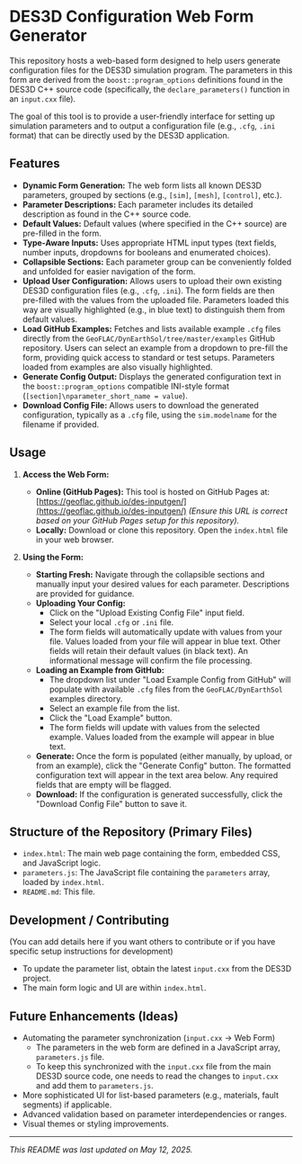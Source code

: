 # DES3D Configuration Web Form Generator

This repository hosts a web-based form designed to help users generate configuration files for the DES3D simulation program. The parameters in this form are derived from the `boost::program_options` definitions found in the DES3D C++ source code (specifically, the `declare_parameters()` function in an `input.cxx` file).

The goal of this tool is to provide a user-friendly interface for setting up simulation parameters and to output a configuration file (e.g., `.cfg`, `.ini` format) that can be directly used by the DES3D application.

## Features

* **Dynamic Form Generation:** The web form lists all known DES3D parameters, grouped by sections (e.g., `[sim]`, `[mesh]`, `[control]`, etc.).
* **Parameter Descriptions:** Each parameter includes its detailed description as found in the C++ source code.
* **Default Values:** Default values (where specified in the C++ source) are pre-filled in the form.
* **Type-Aware Inputs:** Uses appropriate HTML input types (text fields, number inputs, dropdowns for booleans and enumerated choices).
* **Collapsible Sections:** Each parameter group can be conveniently folded and unfolded for easier navigation of the form.
* **Upload User Configuration:** Allows users to upload their own existing DES3D configuration files (e.g., `.cfg`, `.ini`). The form fields are then pre-filled with the values from the uploaded file. Parameters loaded this way are visually highlighted (e.g., in blue text) to distinguish them from default values.
* **Load GitHub Examples:** Fetches and lists available example `.cfg` files directly from the `GeoFLAC/DynEarthSol/tree/master/examples` GitHub repository. Users can select an example from a dropdown to pre-fill the form, providing quick access to standard or test setups. Parameters loaded from examples are also visually highlighted.
* **Generate Config Output:** Displays the generated configuration text in the `boost::program_options` compatible INI-style format (`[section]\nparameter_short_name = value`).
* **Download Config File:** Allows users to download the generated configuration, typically as a `.cfg` file, using the `sim.modelname` for the filename if provided.

## Usage

1.  **Access the Web Form:**
    * **Online (GitHub Pages):** This tool is hosted on GitHub Pages at: [https://geoflac.github.io/des-inputgen/](https://geoflac.github.io/des-inputgen/)
        *(Ensure this URL is correct based on your GitHub Pages setup for this repository).*
    * **Locally:** Download or clone this repository. Open the `index.html` file in your web browser.

2.  **Using the Form:**
    * **Starting Fresh:** Navigate through the collapsible sections and manually input your desired values for each parameter. Descriptions are provided for guidance.
    * **Uploading Your Config:**
        * Click on the "Upload Existing Config File" input field.
        * Select your local `.cfg` or `.ini` file.
        * The form fields will automatically update with values from your file. Values loaded from your file will appear in blue text. Other fields will retain their default values (in black text). An informational message will confirm the file processing.
    * **Loading an Example from GitHub:**
        * The dropdown list under "Load Example Config from GitHub" will populate with available `.cfg` files from the `GeoFLAC/DynEarthSol` examples directory.
        * Select an example file from the list.
        * Click the "Load Example" button.
        * The form fields will update with values from the selected example. Values loaded from the example will appear in blue text.
    * **Generate:** Once the form is populated (either manually, by upload, or from an example), click the "Generate Config" button. The formatted configuration text will appear in the text area below. Any required fields that are empty will be flagged.
    * **Download:** If the configuration is generated successfully, click the "Download Config File" button to save it.

## Structure of the Repository (Primary Files)

* `index.html`: The main web page containing the form, embedded CSS, and JavaScript logic.
* `parameters.js`: The JavaScript file containing the `parameters` array, loaded by `index.html`.
* `README.md`: This file.

## Development / Contributing

(You can add details here if you want others to contribute or if you have specific setup instructions for development)

* To update the parameter list, obtain the latest `input.cxx` from the DES3D project.
* The main form logic and UI are within `index.html`.

## Future Enhancements (Ideas)

* Automating the parameter synchronization (`input.cxx` -> Web Form)
   * The parameters in the web form are defined in a JavaScript array, `parameters.js` file.
   * To keep this synchronized with the `input.cxx` file from the main DES3D source code, one needs to read the changes to `input.cxx` and add them to `parameters.js`.
* More sophisticated UI for list-based parameters (e.g., materials, fault segments) if applicable.
* Advanced validation based on parameter interdependencies or ranges.
* Visual themes or styling improvements.

---
*This README was last updated on May 12, 2025.*
